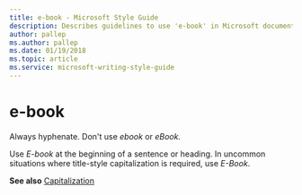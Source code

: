 ```yaml
---
title: e-book - Microsoft Style Guide
description: Describes guidelines to use 'e-book' in Microsoft documents and provides alternate examples.
author: pallep
ms.author: pallep
ms.date: 01/19/2018
ms.topic: article
ms.service: microsoft-writing-style-guide
---
```


# e-book

Always hyphenate. Don't use *ebook* or *eBook.*

Use *E-book* at the beginning of a sentence or heading. In uncommon situations where title-style capitalization is required, use *E-Book*.

**See also** [Capitalization](~/capitalization.md)
